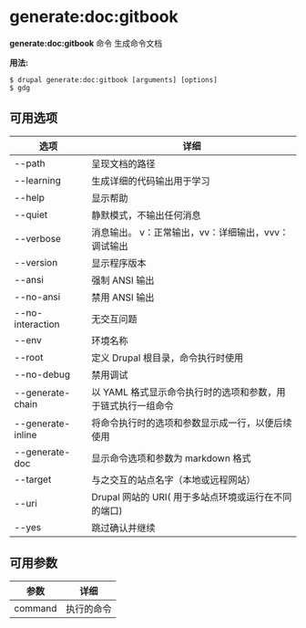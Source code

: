 # generate:doc:gitbook
**generate:doc:gitbook** 命令 生成命令文档

**用法:**
```
$ drupal generate:doc:gitbook [arguments] [options] 
$ gdg  
```

## 可用选项
选项 | 详细
-------|-------------
--path | 呈现文档的路径
--learning | 生成详细的代码输出用于学习
--help | 显示帮助
--quiet | 静默模式，不输出任何消息
--verbose | 消息输出。 v：正常输出，vv：详细输出，vvv：调试输出
--version | 显示程序版本
--ansi | 强制 ANSI 输出
--no-ansi | 禁用 ANSI 输出
--no-interaction | 无交互问题
--env | 环境名称
--root | 定义 Drupal 根目录，命令执行时使用
--no-debug | 禁用调试
--generate-chain | 以 YAML 格式显示命令执行时的选项和参数，用于链式执行一组命令
--generate-inline | 将命令执行时的选项和参数显示成一行，以便后续使用
--generate-doc | 显示命令选项和参数为 markdown 格式
--target | 与之交互的站点名字（本地或远程网站）
--uri | Drupal 网站的 URI( 用于多站点环境或运行在不同的端口)
--yes | 跳过确认并继续

## 可用参数
参数 | 详细
---------|-------------
command | 执行的命令
